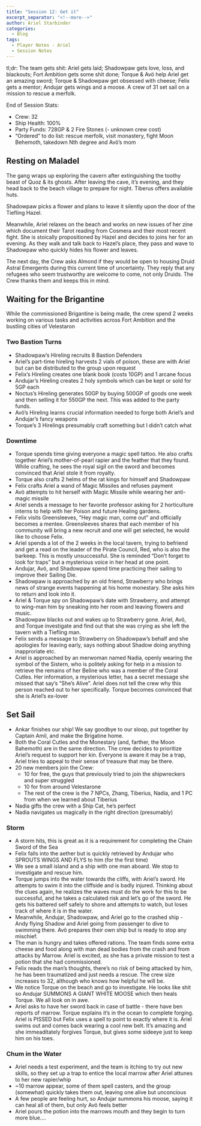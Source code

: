 ```yaml
---
title: "Session 12: Get it"
excerpt_separator: "<!--more-->"
author: Ariel Starbinder
categories:
  - Blog
tags:
  - Player Notes - Ariel
  - Session Notes
---
```


tl;dr: The team gets shit: Ariel gets laid; Shadowpaw gets love, loss, and blackouts; Fort Ambition gets some shit done; Torque & Avö help Ariel get an amazing sword; Torque & Shadowpaw get obsessed with cheese; Felix gets a mentor; Andujar gets wings and a moose. A crew of 31 set sail on a mission to rescue a merfolk. 

End of Session Stats:

- Crew: 32
- Ship Health: 100%
- Party Funds: 728GP & 2 Fire Stones (- unknown crew cost)
- “Ordered” to do list: rescue merfolk, visit monastery, fight Moon Behemoth, takedown Nth degree and Avö’s mom

## Resting on Maladel

The gang wraps up exploring the cavern after extinguishing the toothy beast of Quoz & its ghosts. After leaving the cave, it’s evening, and they head back to the beach village to prepare for night. Tiberus offers available huts. 

Shadowpaw picks a flower and plans to leave it silently upon the door of the Tiefling Hazel. 

Meanwhile, Ariel relaxes on the beach and works on new issues of her zine which document their Tarot reading from Cosmera and their most recent fight. She is stoically propositioned by  Hazel and decides to joins her for an evening. As they walk and talk back to Hazel’s place, they pass and wave to Shadowpaw who quickly hides his flower and leaves. 

The next day, the Crew asks Almond if they would be open to housing Druid Astral Emergents during this current time of uncertainty. They reply that any refugees who seem trustworthy are welcome to come, not only Druids. The Crew thanks them and keeps this in mind. 

## Waiting for the Brigantine

While the commissioned Brigantine is being made, the crew spend 2 weeks working on various tasks and activities across Fort Ambition and the bustling cities of Velestaron 

### Two Bastion Turns

- Shadowpaw’s Hireling recruits 8 Bastion Defenders
- Ariel’s part-time hireling harvests 2 vials of poison, these are with Ariel but can be distributed to the group upon request
- Felix’s Hireling creates one blank book (costs 10GP) and 1 arcane focus
- Andujar’s Hireling creates 2 holy symbols which can be kept or sold for 5GP each
- Noctus’s Hireling generates 50GP by buying 500GP of goods one week and then selling it for 550GP the next. This was added to the party funds.
- Avö’s Hireling learns crucial information needed to forge both Ariel’s and Andujar’s fancy weapons
- Torque’s 3 Hirelings presumably craft something but I didn’t catch what

### Downtime

- Torque spends time giving everyone a magic spell tattoo. He also crafts together Ariel’s mother-of-pearl rapier and the feather that they found. While crafting, he sees the royal sigil on the sword and becomes convinced that Ariel stole it from royalty.
- Torque also crafts 2 helms of the rat kings for himself and Shadowpaw
- Felix crafts Ariel a wand of Magic Missiles and refuses payment
- Avö attempts to hit herself with Magic Missile while wearing her anti-magic missile
- Ariel sends a message to her favorite professor asking for 2 horticulture interns to help with her Poison and future Healing gardens.
- Felix visits Greensleeves, “Hey magic man, come out” and officially becomes a mentee. Greensleeves shares that each member of his community will bring a new recruit and one will get selected, he would like to choose Felix.
- Ariel spends a lot of the 2 weeks in the local tavern, trying to befriend and get a read on the leader of the Pirate Council, Red, who is also the barkeep. This is mostly unsuccessful. She is reminded “Don’t forget to look for traps” but a mysterious voice in her head at one point.
- Andujar, Avö, and Shadowpaw spend time practicing their sailing to improve their Sailing Die.
- Shadowpaw is approached by an old friend, Strawberry who brings news of strange events happening at his home monestary. She asks him to return and look into it.
- Ariel & Torque spy on Shadowpaw’s date with Strawberry, and attempt to wing-man him by sneaking into her room and leaving flowers and music.
- Shadowpaw blacks out and wakes up to Strawberry gone. Ariel, Avö, and Torque investigate and find out that she was crying as she left the tavern with a Tiefling man.
- Felix sends a message to Strawberry on Shadowpaw’s behalf and she apologies for leaving early, says nothing about Shadow doing anything inapproriate etc.
- Ariel is approached by an merwoman named Nadia, openly wearing the symbol of the Sistern, who is politely asking for help in a mission to retrieve the remains of her Beline who was a member of the Coral Cutles. Her information, a mysterious letter, has a secret message she missed that say’s “She’s Alive”. Ariel does not tell the crew why this person reached out to her specifically. Torque becomes convinced that she is Ariel’s ex-lover

## Set Sail

- Ankar finishes our ship! We say goodbye to our sloop, put together by Captain Amil, and make the Brigatine home.
- Both the Coral Cutles and the Monestary (and, farther, the Moon Bahemoth) are in the same direction. The crew decides to prioritize Ariel’s request to support her kin. Everyone is aware it may be a trap, Ariel tries to appeal to their sense of treasure that may be there.
- 20 new members join the Crew:
    - 10 for free, the guys that previously tried to join the shipwreckers and super struggled
    - 10 for <??$$?$?> from around Velestarone
    - The rest of the crew is the 7 NPCs, Zhang, Tiberius, Nadia, and 1 PC from when we learned about Tiberius
- Nadia gifts the crew with a Ship Cat, he’s perfect
- Nadia navigates us magically in the right direction (presumably)

### Storm

- A storm hits, this is great as it is a requirement for completing the Chain Sword of the Sea
- Felix falls into the aether but is quickly retrieved by Andujar who SPROUTS WINGS AND FLYS to him (for the first time)
- We see a small island and a ship with one man aboard. We stop to investigate and rescue him.
- Torque jumps into the water towards the cliffs, with Ariel’s sword. He attempts to swim it into the cliffside and is badly injured. Thinking about the clues again, he realizes the waves must do the work for this to be successful, and he takes a calculated risk and let’s go of the sword. He gets his battered self safely to shore and attempts to watch, but loses track of where it is in the water.
- Meanwhile, Andujar, Shadowpaw, and Ariel go to the crashed ship - Andy flying Shadow and Ariel going from passenger to dive to swimming there. Avö prepares their own ship but is ready to stop any mischief.
- The man is hungry and takes offered rations. The team finds some extra cheese and food along with man dead bodies from the crash and from attacks by Marrow. Ariel is excited, as she has a private mission to test a potion that she had commissioned.
- Felix reads the man’s thoughts, there’s no risk of being attacked by him, he has been traumatized and just needs a rescue. The crew size increases to 32, although who knows how helpful he will be.
- We notice Torque on the beach and go to investigate. He looks like shit so Andujar SUMMONS A GIANT WHITE MOOSE which then heals Torque. We all look on in awe.
- Ariel asks to have her sword back in case of battle - there have ben reports of marrow. Torque explains it’s in the ocean to complete forging. Ariel is PISSED but Felix uses a spell to point to exactly where it is. Ariel swims out and comes back wearing a cool new belt. It’s amazing and she immeaditately forgives Torque, but gives some sideeye just to keep him on his toes.

### Chum in the Water

- Ariel needs a test experiment, and the team is itching to try out new skills, so they set up a trap to entice the local marrow after Ariel attunes to her new rapier/whip
- ~10 marrow appear, some of them spell casters, and the group (somewhat) quickly takes them out, leaving one alive but unconcious
- A few people are feeling hurt, so Andujar summons his moose, saying it can heal all of them, but only Avö feels better
- Ariel pours the potion into the marrows mouth and they begin to turn more blue….